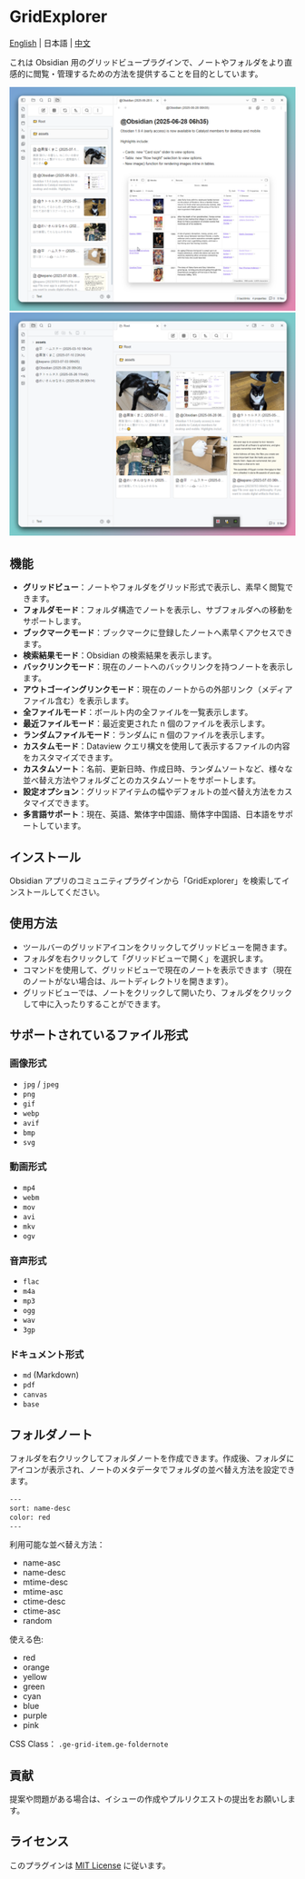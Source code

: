 # GridExplorer

[English](README.md) | 日本語 | [中文](README_zhTW.md)

これは Obsidian 用のグリッドビュープラグインで、ノートやフォルダをより直感的に閲覧・管理するための方法を提供することを目的としています。

![demo1](assets/demo1.png)
![demo2](assets/demo2.png)

## 機能

- **グリッドビュー**：ノートやフォルダをグリッド形式で表示し、素早く閲覧できます。
- **フォルダモード**：フォルダ構造でノートを表示し、サブフォルダへの移動をサポートします。
- **ブックマークモード**：ブックマークに登録したノートへ素早くアクセスできます。
- **検索結果モード**：Obsidian の検索結果を表示します。
- **バックリンクモード**：現在のノートへのバックリンクを持つノートを表示します。
- **アウトゴーイングリンクモード**：現在のノートからの外部リンク（メディアファイル含む）を表示します。
- **全ファイルモード**：ボールト内の全ファイルを一覧表示します。
- **最近ファイルモード**：最近変更された n 個のファイルを表示します。
- **ランダムファイルモード**：ランダムに n 個のファイルを表示します。
- **カスタムモード**：Dataview クエリ構文を使用して表示するファイルの内容をカスタマイズできます。
- **カスタムソート**：名前、更新日時、作成日時、ランダムソートなど、様々な並べ替え方法やフォルダごとのカスタムソートをサポートします。
- **設定オプション**：グリッドアイテムの幅やデフォルトの並べ替え方法をカスタマイズできます。
- **多言語サポート**：現在、英語、繁体字中国語、簡体字中国語、日本語をサポートしています。

## インストール

Obsidian アプリのコミュニティプラグインから「GridExplorer」を検索してインストールしてください。

## 使用方法

- ツールバーのグリッドアイコンをクリックしてグリッドビューを開きます。
- フォルダを右クリックして「グリッドビューで開く」を選択します。
- コマンドを使用して、グリッドビューで現在のノートを表示できます（現在のノートがない場合は、ルートディレクトリを開きます）。
- グリッドビューでは、ノートをクリックして開いたり、フォルダをクリックして中に入ったりすることができます。

## サポートされているファイル形式

### 画像形式
- `jpg` / `jpeg`
- `png`
- `gif`
- `webp`
- `avif`
- `bmp`
- `svg`

### 動画形式
- `mp4`
- `webm`
- `mov`
- `avi`
- `mkv`
- `ogv`

### 音声形式
- `flac`
- `m4a`
- `mp3`
- `ogg`
- `wav`
- `3gp`

### ドキュメント形式
- `md` (Markdown)
- `pdf`
- `canvas`
- `base`

## フォルダノート

フォルダを右クリックしてフォルダノートを作成できます。作成後、フォルダにアイコンが表示され、ノートのメタデータでフォルダの並べ替え方法を設定できます。

```
---
sort: name-desc
color: red
---
```

利用可能な並べ替え方法：

- name-asc
- name-desc
- mtime-desc
- mtime-asc
- ctime-desc
- ctime-asc
- random

使える色:

- red
- orange
- yellow
- green
- cyan
- blue
- purple
- pink

CSS Class： `.ge-grid-item.ge-foldernote`

## 貢献

提案や問題がある場合は、イシューの作成やプルリクエストの提出をお願いします。

## ライセンス

このプラグインは [MIT License](LICENSE) に従います。
